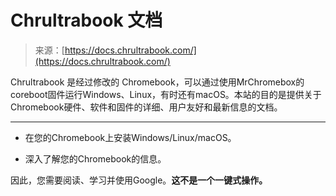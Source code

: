 <!--yml

类别：未分类

日期：2024年5月27日 14:25:56

-->

# Chrultrabook 文档

> 来源：[https://docs.chrultrabook.com/](https://docs.chrultrabook.com/)

Chrultrabook 是经过修改的 Chromebook，可以通过使用MrChromebox的coreboot固件运行Windows、Linux，有时还有macOS。本站的目的是提供关于Chromebook硬件、软件和固件的详细、用户友好和最新信息的文档。 

* * *

+   在您的Chromebook上安装Windows/Linux/macOS。

+   深入了解您的Chromebook的信息。

因此，您需要阅读、学习并使用Google。**这不是一个一键式操作。**

